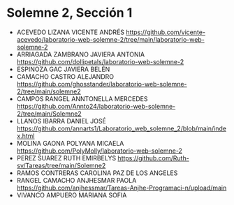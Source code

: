 # Solemne 2, Sección 1
* ACEVEDO LIZANA VICENTE ANDRÉS https://github.com/vicente-acevedo/laboratorio-web-solemne-2/tree/main/laboratorio-web-solemne-2
* ARRIAGADA ZAMBRANO JAVIERA ANTONIA https://github.com/dollipetals/laboratorio-web-solemne-2
* ESPINOZA GAC JAVIERA BELÉN
* CAMACHO CASTRO ALEJANDRO https://github.com/ghosstander/laboratorio-web-solemne-2/tree/main/solemne2
* CAMPOS RANGEL ANNTONELLA MERCEDES https://github.com/Annto24/laboratorio-web-solemne-2/tree/main/Solemne2
* LLANOS IBARRA DANIEL JOSÉ https://github.com/annarts1/Laboratorio_web_solemne_2/blob/main/index.html
* MOLINA GAONA POLYANA MICAELA https://github.com/PolyMolly/laboratorio-web-solemne-2
* PEREZ SUAREZ RUTH EMIRBELYS https://github.com/Ruth-sv/Tareas/tree/main/Solemne2
* RAMOS CONTRERAS CAROLINA PAZ DE LOS ANGELES
* RANGEL CAMACHO ANJHESMAR PAOLA https://github.com/anjhessmar/Tareas-Anjhe-Programaci-n/upload/main
* VIVANCO AMPUERO MARIANA SOFIA
